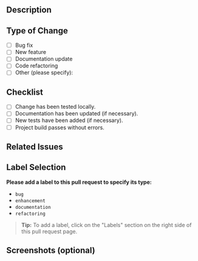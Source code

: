 ## Description


## Type of Change

- [ ] Bug fix
- [ ] New feature
- [ ] Documentation update
- [ ] Code refactoring
- [ ] Other (please specify):

## Checklist

- [ ] Change has been tested locally.
- [ ] Documentation has been updated (if necessary).
- [ ] New tests have been added (if necessary).
- [ ] Project build passes without errors.

## Related Issues

<!-- If applicable, mention related issues with `Closes #issue_number`. -->

## Label Selection

**Please add a label to this pull request to specify its type:**

- `bug`
- `enhancement`
- `documentation`
- `refactoring`

> **Tip:** To add a label, click on the "Labels" section on the right side of this pull request page.

## Screenshots (optional)

